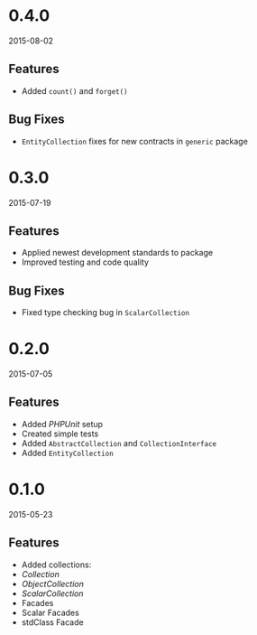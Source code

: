 # 0.4.0
2015-08-02

## Features
- Added `count()` and `forget()`

## Bug Fixes
- `EntityCollection` fixes for new contracts in `generic` package

# 0.3.0
2015-07-19

## Features
- Applied newest development standards to package
- Improved testing and code quality

## Bug Fixes
- Fixed type checking bug in `ScalarCollection`

# 0.2.0
2015-07-05

## Features
- Added *PHPUnit* setup
- Created simple tests
- Added `AbstractCollection` and `CollectionInterface`
- Added `EntityCollection`

# 0.1.0
2015-05-23

## Features
- Added collections:
 - *Collection*
 - *ObjectCollection*
 - *ScalarCollection*
 - Facades
  - Scalar Facades
  - stdClass Facade
